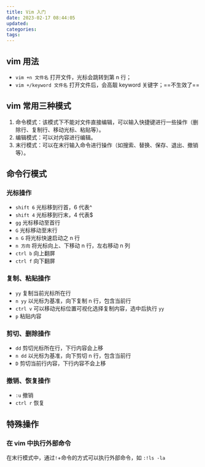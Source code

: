 ```yaml
---
title: Vim 入门
date: 2023-02-17 08:44:05
updated:
categories:
tags:
---
```


## vim 用法

- `vim +n 文件名` 打开文件，光标会跳转到第 n 行；
- `vim +/keyword 文件名` 打开文件后，会高靓 keyword 关键字；==不生效了==

## vim 常用三种模式

1. 命令模式：该模式下不能对文件直接编辑，可以输入快捷键进行一些操作（删除行、复制行、移动光标、粘贴等）。
2. 编辑模式：可以对内容进行编辑。
3. 末行模式：可以在末行输入命令进行操作（如搜索、替换、保存、退出、撤销等）。

## 命令行模式

### 光标操作
- `shift 6` 光标移到行首，6 代表^
- `shift 4` 光标移到行末，4 代表$
- `gg` 光标移动至首行
- `G` 光标移动至末行
- `n G` 将光标快速启动之 n 行
- `n 方向` 将光标向上、下移动 n 行，左右移动 n 列
- `ctrl b` 向上翻屏
- `ctrl f` 向下翻屏


### 复制、粘贴操作
- `yy` 复制当前光标所在行
- `n yy` 以光标为基准，向下复制 n 行，包含当前行
- `ctrl v` 可以移动光标位置可视化选择复制内容，选中后执行 `yy`
- `p` 粘贴内容

### 剪切、删除操作
- `dd` 剪切光标所在行，下行内容会上移
- `n dd` 以光标为基准，向下剪切 n 行，包含当前行
- `D` 剪切当前行内容，下行内容不会上移

### 撤销、恢复操作
- `:u` 撤销
- `ctrl r` 恢复


## 特殊操作

### 在 vim 中执行外部命令
在末行模式中，通过`!`+命令的方式可以执行外部命令，如 `:!ls -la` 